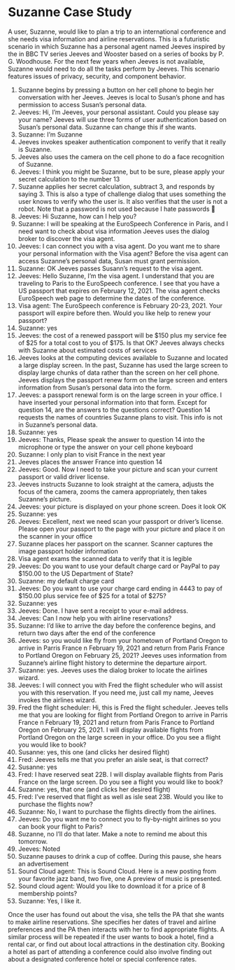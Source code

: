 # Suzanne Case Study
A user, Suzanne, would like to plan a trip to an international conference and she needs visa information and airline reservations. 
This is a futuristic scenario in which Suzanne has a personal agent named Jeeves inspired by the in BBC TV series Jeeves and Wooster based on a series of books by P. G. Woodhouse. For the next few years when Jeeves is not available, Suzanne would need to do all the tasks perform by Jeeves.
This scenario features issues of privacy, security, and component behavior.    
1.	Suzanne begins by pressing a button on her cell phone to begin her conversation with her Jeeves.  Jeeves is local to Susan’s phone and has permission to access Susan’s personal data.
2.	Jeeves:  Hi, I’m Jeeves, your personal assistant. Could you please say your name? Jeeves will use three forms of user authentication based on Susan’s personal data.  Suzanne can change this if she wants.
3.	Suzanne:  I’m Suzanne
4.	Jeeves invokes speaker authentication component to verify that it really is Suzanne. 
5.	Jeeves also uses the camera on the cell phone to do a face recognition of Suzanne.
6.	Jeeves: I think you might be Suzanne, but to be sure, please apply your secret calculation to the number 13
7.	Suzanne applies her secret calculation, subtract 3, and responds by saying 3.  This is also a type of challenge dialog that uses something the user knows to verify who the user is.  It also verifies that the user is not a robot. Note that a password is not used because I hate passwords 
8.	Jeeves:  Hi Suzanne, how can I help you?
9.	Suzanne: I will be speaking at the EuroSpeech Conference in Paris, and I need want to check about visa information Jeeves uses the dialog broker to discover the visa agent.
10.	Jeeves: I can connect you with a visa agent.  Do you want me to share your personal information with the Visa agent?  Before the visa agent can access Suzanne’s personal data, Susan must grant permission. 
11.	Suzanne: OK Jeeves passes Susann’s request to the visa agent.
12.	Jeeves:  Hello Suzanne, I’m the visa agent.  I understand that you are traveling to Paris to the EuroSpeech conference.  I see that you have a US passport that expires on February 12, 2021.  The visa agent checks EuroSpeech web page to determine the dates of the conference. 
13.	Visa agent: The  EuroSpeech  conference is February 20-23, 2021.  Your passport will expire before then.  Would you like help to renew your passport?
14.	Suzanne: yes
15.	Jeeves: the cost of a renewed passport will be $150 plus my service fee of $25 for a total cost to you of $175.  Is that OK? Jeeves always checks with Suzanne about estimated costs of services
16.	Jeeves looks at the computing devices available to Suzanne and located a large display screen.  In the past, Suzanne has used the large screen to display large chunks of data rather than the screen on her cell phone.  Jeeves displays the passport renew form on the large screen and enters information from Susan’s personal data into the form.
17.	  Jeeves: a passport renewal form is on the large screen in your office.  I have inserted your personal information into that form.  Except for question 14, are the answers to the questions correct?  Question 14 requests the names of countries Suzanne plans to visit. This info is not in Suzanne’s personal data.
18.	Suzanne: yes
19.	Jeeves: Thanks, Please speak the answer to question 14 into the microphone or type the answer on your cell phone keyboard
20.	Suzanne: I only plan to visit France in the next year
21.	Jeeves places the answer France into question 14
22.	Jeeves:  Good.  Now I need to take your picture and scan your current passport or valid driver license.   
23.	Jeeves instructs Suzanne to look straight at the camera, adjusts the focus of the camera, zooms the camera appropriately, then takes Suzanne’s picture.
24.	Jeeves: your picture is displayed on your phone screen.  Does it look OK  
25.	Suzanne:  yes
26.	Jeeves:  Excellent, next we need scan your passport or driver’s license.  Please open your passport to the page with your picture and place it on the scanner in your office
27.	Suzanne places her passport on the scanner.  Scanner captures the image passport holder information
28.	Visa agent exams the scanned data to verify that it is legible
29.	Jeeves:  Do you want to use your default charge card or PayPal to pay $150.00 to the US Department of State?
30.	Suzanne:  my default  charge card
31.	Jeeves: Do you want to use your charge card ending in 4443 to pay of $150.00 plus service fee of $25 for a total of $275?
32.	Suzanne: yes
33.	Jeeves: Done.  I have sent a receipt to your e-mail address.  
34.	Jeeves: Can I now help you with airline reservations?
35.	Suzanne:  I’d like to arrive the day before the conference begins, and return two days after the end of the conference
36.	Jeeves: so you would like fly from your hometown of Portland Oregon to arrive in Parris France n February 19, 2021 and return from Paris France to Portland Oregon on February 25, 2021? Jeeves uses information from Suzanne’s airline flight history to determine the departure airport. 
37.	Suzanne: yes.  Jeeves uses the dialog broker to locate the airlines wizard. 
38.	Jeeves:  I will connect you with Fred the flight scheduler who will assist you with this reservation.  If you need me, just call my name, Jeeves invokes the airlines wizard.
39.	Fred the flight scheduler:  Hi, this is Fred the flight scheduler. Jeeves tells me that you are looking for flight from Portland Oregon to arrive in Parris France n February 19, 2021 and return from Paris France to Portland Oregon on February 25, 2021.  I will display available flights from Portland Oregon on the large screen in your office.  Do you see a flight you would like to book?
40.	Susanne:  yes, this one (and clicks her desired flight)
41.	Fred: Jeeves tells me that you prefer an aisle seat, is that correct?
42.	Susanne: yes
43.	Fred: I have reserved seat 22B.  I will display available flights from Paris France on the large screen.  Do you see a flight you would like to book?  
44.	Suzanne:  yes, that one (and clicks her desired flight)
45.	Fred:  I’ve reserved that flight as well as isle seat 23B.  Would you like to purchase the flights now?
46.	Suzanne: No, I want to purchase the flights directly from the airlines.
47.	Jeeves: Do you want me to connect you to fly-by-night airlines so you can book your flight to Paris?
48.	Suzanne, no I’ll do that later.  Make a note to remind me about this tomorrow.
49.	Jeeves:  Noted
50.	Suzanne pauses to drink a cup of coffee.  During this pause, she hears an advertisement 
51.	Sound Cloud agent: This is Sound Cloud.  Here is a new posting from your favorite jazz band, two five, one   A preview of music is presented.  
52.	Sound cloud agent: Would you like to download it for a price of 8 membership points?
53.	Suzanne: Yes, I like it.

Once the user has found out about the visa, she tells the PA that she wants to make airline reservations. She specifies her dates of travel and airline preferences and the PA then interacts with her to find appropriate flights.
A similar process will be repeated if the user wants to book a hotel, find a rental car, or find out about local attractions in the destination city. Booking a hotel as part of attending a conference could also involve finding out about a designated conference hotel or special conference rates.

